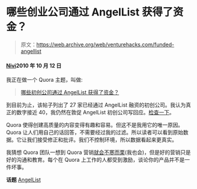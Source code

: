 # 哪些创业公司通过 AngelList 获得了资金？

> 原文：<https://web.archive.org/web/venturehacks.com/funded-angellist>

#### [Nivi](/web/20221006052458/https://venturehacks.com/about)2010 年 10 月 12 日

我正在做一个 Quora 主题，叫做:

> [哪些初创公司通过 AngelList 获得了资金？](https://web.archive.org/web/20221006052458/http://www.quora.com/Which-startups-have-been-funded-via-AngelList)

到目前为止，该帖子列出了 27 家已经通过 AngelList 融资的初创公司。我认为真正的数字接近 40，我仍然在敦促 AngelList 初创公司写回应。[检查一下](https://web.archive.org/web/20221006052458/http://www.quora.com/Which-startups-have-been-funded-via-AngelList)。

Quora 使得创建高质量的内容变得有趣和容易。但这不是我用它的唯一原因。Quora 让人们用自己的话回答，不需要经过我的过滤。所以读者可以看到原始数据。它让我们接受修正和批评。我们不控制环境，所以数据看起来更真实。

我猜想 Quora 团队一想到 Quora 营销[就会不寒而栗](https://web.archive.org/web/20221006052458/http://venturehacks.com/articles/quora-marketing)(我也会)，但是好的营销只是好的沟通和教育。每个在 Quora 上工作的人都受到激励，谈论你的产品并不是一件坏事。

**话题** [AngelList](https://web.archive.org/web/20221006052458/https://venturehacks.com/topics/angellist)